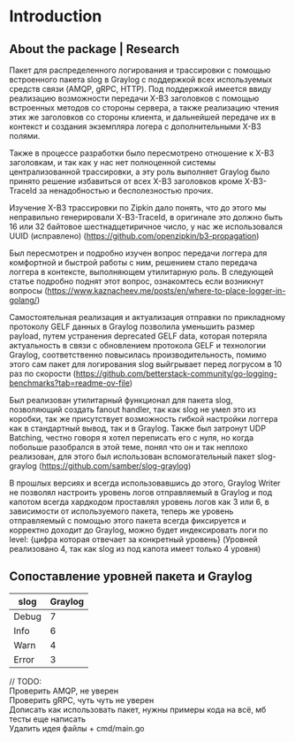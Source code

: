 # Introduction #
## About the package | Research ##
Пакет для распределенного логирования и трассировки с помощью встроенного пакета slog в Graylog с поддержкой всех используемых средств связи (AMQP, gRPC, HTTP). Под поддержкой имеется ввиду реализацию возможности передачи X-B3 заголовков с помощью встроенных методов со стороны сервера, а также реализацию чтения этих же заголовков со стороны клиента, и дальнейшей передаче их в контекст и создания экземпляра логера с дополнительными X-B3 полями.  

Также в процессе разработки было пересмотрено отношение к X-B3 заголовкам, и так как у нас нет полноценной системы централизованной трассировки, а эту роль выполняет Graylog было принято решение избавиться от всех X-B3 заголовков кроме X-B3-TraceId за ненадобностью и бесполезностью прочих. 

Изучение X-B3 трассировки по Zipkin дало понять, что до этого мы неправильно генерировали X-B3-TraceId, в оригинале это должно быть 16 или 32 байтовое шестнадцетиричное число, у нас же использовался UUID (исправлено) (https://github.com/openzipkin/b3-propagation)

Был пересмотрен и подробно изучен вопрос передачи логгера для комфортной и быстрой работы с ним, решением стало передача логгера в контексте, выполняющем утилитарную роль.
В следующей статье подробно поднят этот вопрос, ознакомтесь если возникнут вопросы
(https://www.kaznacheev.me/posts/en/where-to-place-logger-in-golang/)

Самостоятельная реализация и актуализация отправки по прикладному протоколу GELF данных в Graylog позволила уменьшить размер payload, путем устранения deprecated GELF data, которая потеряла актуальность в связи с обновлением протокола GELF и технологии Graylog, соответственно повысилась производительность, помимо этого сам пакет для логирования slog выйгрывает перед логрусом в 10 раз по скорости (https://github.com/betterstack-community/go-logging-benchmarks?tab=readme-ov-file)  

Был реализован утилитарный функционал для пакета slog, позволяющий создать fanout handler, так как slog не умел это из коробки, так же присутствует возможность гибкой настройки логгера как в стандартный вывод, так и в Graylog. Также был затронут UDP Batching, честно говоря я хотел переписать его с нуля, но когда побольше разобрался в этой теме, понял что он и так неплохо реализован, для этого был использован вспомогательный пакет slog-graylog (https://github.com/samber/slog-graylog)  

В прошлых версиях и всегда использовавшись до этого, Graylog Writer не позволял настроить уровень логов отправляемый в Graylog и под капотом всегда хардкодом проставлял уровень логов как 3 или 6, в зависимости от используемого пакета, теперь же уровень отправляемый с помощью этого пакета всегда фиксируется и корректно доходит до Graylog, можно будет индексировать логи по level: {цифра которая отвечает за конкретный уровень} (Уровней реализовано 4, так как slog из под капота имеет только 4 уровня)  
## Сопоставление уровней пакета и Graylog ##
| slog    | Graylog |
|---------|---------|
| Debug   | 7       |
| Info    | 6       |
| Warn    | 4       |
| Error   | 3       |


// TODO:  
Проверить AMQP, не уверен  
Проверить gRPC, чуть чуть не уверен  
Дописать как использовать пакет, нужны примеры кода на всё, мб тесты еще написать  
Удалить идея файлы + cmd/main.go